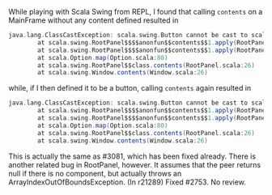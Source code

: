 While playing with Scala Swing from REPL, I found that calling `contents` on a MainFrame without any content defined resulted in

```scala
java.lang.ClassCastException: scala.swing.Button cannot be cast to scala.runtime.Nothing$$
        at scala.swing.RootPanel$$$$anonfun$$contents$$1.apply(RootPanel.scala:27)
        at scala.swing.RootPanel$$$$anonfun$$contents$$1.apply(RootPanel.scala:26)
        at scala.Option.map(Option.scala:80)
        at scala.swing.RootPanel$$class.contents(RootPanel.scala:26)
        at scala.swing.Window.contents(Window.scala:26)
```

while, if I then defined it to be a button, calling `contents` again resulted in

```scala
java.lang.ClassCastException: scala.swing.Button cannot be cast to scala.runtime.Nothing$$
        at scala.swing.RootPanel$$$$anonfun$$contents$$1.apply(RootPanel.scala:27)
        at scala.swing.RootPanel$$$$anonfun$$contents$$1.apply(RootPanel.scala:26)
        at scala.Option.map(Option.scala:80)
        at scala.swing.RootPanel$$class.contents(RootPanel.scala:26)
        at scala.swing.Window.contents(Window.scala:26)
```
This is actually the same as #3081, which has been fixed already. There is another related bug in RootPanel, however. It assumes that the peer returns null if there is no component, but actually throws an ArrayIndexOutOfBoundsException.
(In r21289) Fixed #2753. No review.
